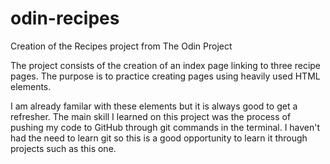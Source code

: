 # odin-recipes

Creation of the Recipes project from The Odin Project

The project consists of the creation of an index page linking to three recipe pages. The purpose is to practice creating pages using heavily used HTML elements.

I am already familar with these elements but it is always good to get a refresher. The main skill I learned on this project was the process of pushing my code to GitHub through git commands in the terminal. I haven't had the need to learn git so this is a good opportunity to learn it through projects such as this one.
